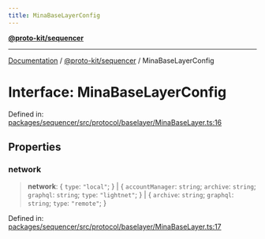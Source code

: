 ```yaml
---
title: MinaBaseLayerConfig
---
```


[**@proto-kit/sequencer**](../README.md)

***

[Documentation](../../../README.md) / [@proto-kit/sequencer](../README.md) / MinaBaseLayerConfig

# Interface: MinaBaseLayerConfig

Defined in: [packages/sequencer/src/protocol/baselayer/MinaBaseLayer.ts:16](https://github.com/proto-kit/framework/blob/4d6b3b6da51b3edee0fbf25ce72c1f59ec61e891/packages/sequencer/src/protocol/baselayer/MinaBaseLayer.ts#L16)

## Properties

### network

> **network**: \{ `type`: `"local"`; \} \| \{ `accountManager`: `string`; `archive`: `string`; `graphql`: `string`; `type`: `"lightnet"`; \} \| \{ `archive`: `string`; `graphql`: `string`; `type`: `"remote"`; \}

Defined in: [packages/sequencer/src/protocol/baselayer/MinaBaseLayer.ts:17](https://github.com/proto-kit/framework/blob/4d6b3b6da51b3edee0fbf25ce72c1f59ec61e891/packages/sequencer/src/protocol/baselayer/MinaBaseLayer.ts#L17)
